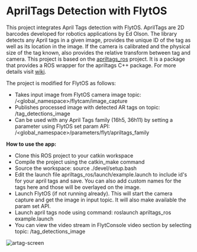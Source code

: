 AprilTags Detection with FlytOS
=============

This project integrates April Tags detection with FlytOS. AprilTags are 2D barcodes developed for robotics applications by Ed Olson. The library detects any April tags in a given image, provides the unique ID of the tag as well as its location in the image. If the camera is calibrated and the physical size of the tag known, also provides the relative transform between tag and camera. This project is based on the [apriltags_ros](https://github.com/RIVeR-Lab/apriltags_ros/tree/indigo-devel/apriltags_ros) project. It is a package that provides a ROS wrapper for the apriltags C++ package. For more details visit [wiki](http://wiki.ros.org/apriltags_ros).

The project is modified for FlytOS as follows:
* Takes input image from FlytOS camera image topic: /<global_namespace>/flytcam/image_capture
* Publishes processed image with detected AR tags on topic: /tag_detections_image
* Can be used with any April Tags family (16h5, 36h11) by setting a parameter using FlytOS set param API: /<global_namespace>/parameters/flyt/apriltags_family

**How to use the app:**
* Clone this ROS project to your catkin workspace
* Compile the project using the catkin_make command
* Source the workspace: source ./devel/setup.bash
* Edit the launch file apriltags_ros/launch/example.launch to include id's for your april tags and save. You can also add custom names for the tags here and those will be overlayed on the image.
* Launch FlytOS (if not running already). This will start the camera capture and get the image in input topic. It will also make available the param set API.
* Launch april tags node using command: 
    roslaunch apriltags_ros example.launch
* You can view the video stream in FlytConsole video section by selecting topic: /tag_detections_image

![artag-screen](https://cloud.githubusercontent.com/assets/4656768/25661949/42b983be-3030-11e7-831a-ec815484c757.png)
